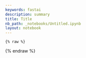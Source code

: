 ```yaml
---
keywords: fastai
description: summary
title: Title
nb_path: _notebooks/Untitled.ipynb
layout: notebook
---
```


<!--
#################################################
### THIS FILE WAS AUTOGENERATED! DO NOT EDIT! ###
#################################################
# file to edit: _notebooks/Untitled.ipynb
-->

<div class="container" id="notebook-container">
        
    {% raw %}
    
<div class="cell border-box-sizing code_cell rendered">

</div>
    {% endraw %}

</div>
 

